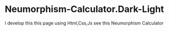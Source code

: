 # Neumorphism-Calculator.Dark-Light
I develop this this page using Html,Css,Js see this Neumorphism Calculator 
